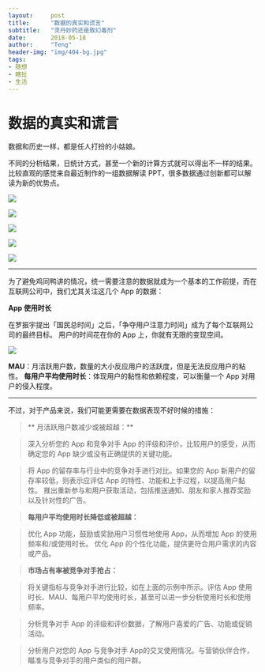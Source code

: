 ```yaml
---
layout:     post
title:      "数据的真实和谎言"
subtitle:   "灵丹妙药还是致幻毒剂"
date:       2018-05-18
author:     "Teng"
header-img: "img/404-bg.jpg"
tags:
- 随想
- 瞎扯
- 生活
---
```


# 数据的真实和谎言
数据和历史一样，都是任人打扮的小姑娘。

不同的分析结果，日统计方式，甚至一个新的计算方式就可以得出不一样的结果。
比较直观的感觉来自最近制作的一组数据解读 PPT，很多数据通过创新都可以解读为新的优势点。

![](http://images.tengblog.cn/18-5-18/25640604.jpg)

![](http://images.tengblog.cn/18-5-18/57541510.jpg)

![](http://images.tengblog.cn/18-5-18/37570943.jpg)

![](http://images.tengblog.cn/18-5-18/13866020.jpg)

![](http://images.tengblog.cn/18-5-18/57335844.jpg)

****
为了避免鸡同鸭讲的情况，统一需要注意的数据就成为一个基本的工作前提，而在互联网公司中，我们尤其关注这几个 App 的数据：

**App 使用时长**

在罗振宇提出「国民总时间」之后，「争夺用户注意力时间」成为了每个互联网公司的最终目标。
用户的时间花在你的 App 上，你就有无限的变现空间。

![](http://images.tengblog.cn/18-5-18/50187144.jpg)

**MAU**：月活跃用户数，数量的大小反应用户的活跃度，但是无法反应用户的粘性。
**每用户平均使用时长**：体现用户的黏性和依赖程度，可以衡量一个 App 对用户的侵入程度。

****
不过，对于产品来说，我们可能更需要在数据表现不好时候的措施：
> ** 月活跃用户数减少或被超越：**

> 深入分析您的 App 和竞争对手 App 的评级和评价，比较用户的感受，从而确定您的 App 缺少或没有正确提供的关键功能。

> 将 App 的留存率与行业中的竞争对手进行对比。如果您的 App 新用户的留存率较低，则表示应评估 App 的特性、功能和上手过程，以提高用户黏性。
> 推出重新参与和用户获取活动，包括推送通知、朋友和家人推荐奖励以及针对性的广告。

> **每用户平均使用时长降低或被超越：**

> 优化 App 功能，鼓励或奖励用户习惯性地使用 App，从而增加 App 的使用频率和/或使用时长。
> 优化 App 的个性化功能，提供更符合用户需求的内容或产品。

> **市场占有率被竞争对手抢占：**

> 将关键指标与竞争对手进行比较，如在上面的示例中所示。评估 App 使用时长、MAU、每用户平均使用时长，甚至可以进一步分析使用时长和使用频率。

> 分析竞争对手 App 的评级和评价数据，了解用户喜爱的广告、功能或促销活动。

> 分析用户对您的 App 与竞争对手 App的交叉使用情况。与营销伙伴合作，瞄准与竞争对手的用户类似的用户群。











































